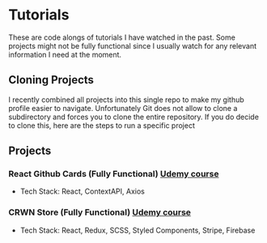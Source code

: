 # Tutorials

These are code alongs of tutorials I have watched in the past. Some projects might not be fully functional since I usually watch for any relevant information I need at the moment.

## Cloning Projects

I recently combined all projects into this single repo to make my github profile easier to navigate.
Unfortunately Git does not allow to clone a subdirectory and forces you to clone the entire repository.
If you do decide to clone this, here are the steps to run a specific project

## Projects

### React Github Cards (Fully Functional) [Udemy course](https://www.udemy.com/course/modern-react-front-to-back)

- Tech Stack: React, ContextAPI, Axios

### CRWN Store (Fully Functional) [Udemy course](https://www.udemy.com/course/complete-react-developer-zero-to-mastery)

- Tech Stack: React, Redux, SCSS, Styled Components, Stripe, Firebase
